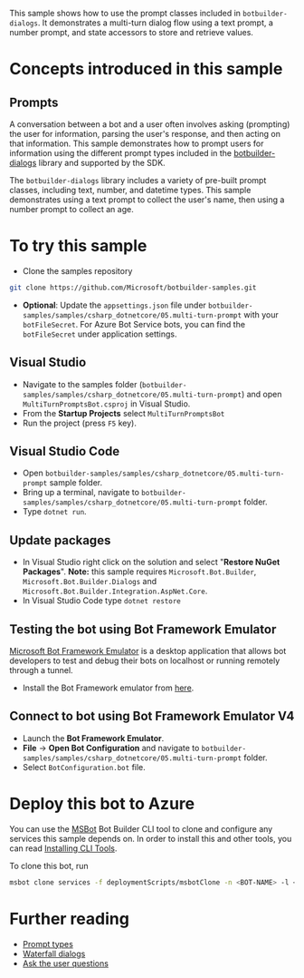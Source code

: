 This sample shows how to use the prompt classes included in `botbuilder-dialogs`. It demonstrates
a multi-turn dialog flow using a text prompt, a number prompt, and state accessors to store and retrieve values.

# Concepts introduced in this sample

## Prompts

A conversation between a bot and a user often involves asking (prompting) the user for information, parsing the user's response, and then acting on that information. This sample demonstrates how to prompt users for information using the different prompt types included in the [botbuilder-dialogs](https://github.com/microsoft/botbuilder-js/tree/master/libraries/botbuilder-dialogs) library
and supported by the SDK.

The `botbuilder-dialogs` library includes a variety of pre-built prompt classes, including text, number, and datetime types. This sample demonstrates using a text prompt to collect the user's name, then using a number prompt to collect an age.

# To try this sample

- Clone the samples repository

```bash
git clone https://github.com/Microsoft/botbuilder-samples.git
```

- **Optional**: Update the `appsettings.json` file under `botbuilder-samples/samples/csharp_dotnetcore/05.multi-turn-prompt` with your `botFileSecret`. For Azure Bot Service bots, you can find the `botFileSecret` under application settings.

## Visual Studio

- Navigate to the samples folder (`botbuilder-samples/samples/csharp_dotnetcore/05.multi-turn-prompt`) and open `MultiTurnPromptsBot.csproj` in Visual Studio.
- From the **Startup Projects** select `MultiTurnPromptsBot`
- Run the project (press `F5` key).

## Visual Studio Code

- Open `botbuilder-samples/samples/csharp_dotnetcore/05.multi-turn-prompt` sample folder.
- Bring up a terminal, navigate to `botbuilder-samples/samples/csharp_dotnetcore/05.multi-turn-prompt` folder.
- Type `dotnet run`.

## Update packages

- In Visual Studio right click on the solution and select "**Restore NuGet Packages**".
  **Note:** this sample requires `Microsoft.Bot.Builder`, `Microsoft.Bot.Builder.Dialogs` and `Microsoft.Bot.Builder.Integration.AspNet.Core`.
- In Visual Studio Code type `dotnet restore`

## Testing the bot using Bot Framework Emulator

[Microsoft Bot Framework Emulator](https://github.com/microsoft/botframework-emulator) is a desktop application that allows bot developers to test and debug their bots on localhost or running remotely through a tunnel.

- Install the Bot Framework emulator from [here](https://aka.ms/botframeworkemulator).

## Connect to bot using Bot Framework Emulator **V4**

- Launch the **Bot Framework Emulator**.
- **File** -> **Open Bot Configuration** and navigate to `botbuilder-samples/samples/csharp_dotnetcore/05.multi-turn-prompt` folder.
- Select `BotConfiguration.bot` file.

# Deploy this bot to Azure

You can use the [MSBot](https://github.com/microsoft/botbuilder-tools) Bot Builder CLI tool to clone and configure any services this sample depends on. In order to install this and other tools, you can read [Installing CLI Tools](../../../Installing_CLI_tools.md).

To clone this bot, run

```bash
msbot clone services -f deploymentScripts/msbotClone -n <BOT-NAME> -l <Azure-location> --subscriptionId <Azure-subscription-id>
```

# Further reading

- [Prompt types](https://docs.microsoft.com/en-us/azure/bot-service/bot-builder-prompts?view=azure-bot-service-4.0&tabs=javascript)
- [Waterfall dialogs](https://docs.microsoft.com/en-us/javascript/api/botbuilder-dialogs/waterfall)
- [Ask the user questions](https://docs.microsoft.com/en-us/azure/bot-service/bot-builder-tutorial-waterfall?view=azure-bot-service-4.0&tabs=jstab)